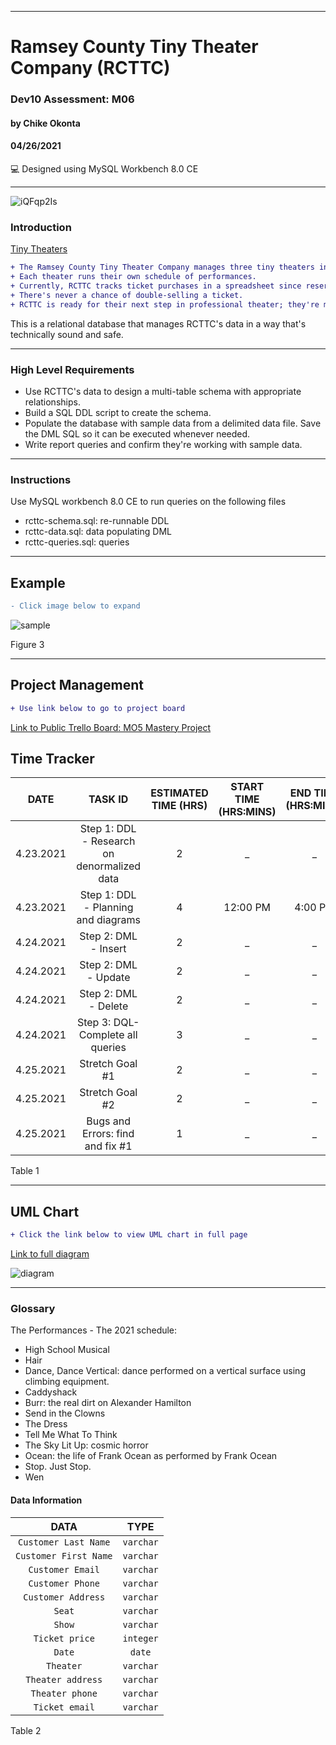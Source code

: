 ____________________________________
# Ramsey County Tiny Theater Company (RCTTC)
### Dev10 Assessment: M06
#### by Chike Okonta
#### 04/26/2021
💻 Designed using MySQL Workbench 8.0 CE

_______________________________________________________
![iQFqp2Is](https://user-images.githubusercontent.com/40407778/115913154-d8a75900-a435-11eb-979a-b5a1cc493ec5.jpeg)

### Introduction
[Tiny Theaters](https://stage3talent.brightspace.com/d2l/le/content/6716/viewContent/3713/View)  
```diff
+ The Ramsey County Tiny Theater Company manages three tiny theaters in the Saint Paul Metro. 
+ Each theater runs their own schedule of performances. 
+ Currently, RCTTC tracks ticket purchases in a spreadsheet since reservations are always made in person or via a phone call to the one and only office manager. 
+ There's never a chance of double-selling a ticket.
+ RCTTC is ready for their next step in professional theater; they're moving their reservation system online. 
```
This is a relational database that manages RCTTC's data in a way that's technically sound and safe.
___________________________________________________
### High Level Requirements
 - Use RCTTC's data to design a multi-table schema with appropriate relationships.
 - Build a SQL DDL script to create the schema.
 - Populate the database with sample data from a delimited data file. Save the DML SQL so it can be executed whenever needed.
 - Write report queries and confirm they're working with sample data.
___________________________________________________
### Instructions
Use MySQL workbench 8.0 CE to run queries on the following files
- rcttc-schema.sql: re-runnable DDL
- rcttc-data.sql: data populating DML
- rcttc-queries.sql: queries

  
 ______________________________________________________________________
## Example
```diff
- Click image below to expand
```
![sample](https://user-images.githubusercontent.com/40407778/115920675-24f79680-a440-11eb-9779-ba72e08953b2.JPG)



Figure 3
____________________________________________________________________

## Project Management 
```diff
+ Use link below to go to project board
```
[Link to Public Trello Board: MO5 Mastery Project](https://trello.com/b/XkHJu36o)

## Time Tracker

|DATE |TASK ID|ESTIMATED TIME (HRS) | START TIME (HRS:MINS)|END TIME (HRS:MINS)| STATUS
|:---:| :---: | :---:               | :---:                |:---:              |:---:
|4.23.2021| Step 1: DDL - Research on denormalized data| 2              | _ | _ | In progress
|4.23.2021| Step 1: DDL - Planning and diagrams  | 4              | 12:00 PM | 4:00 PM | Completed
|4.24.2021| Step 2: DML - Insert | 2              | _  | _ | Not Started
|4.24.2021| Step 2: DML - Update | 2                 | _  | _ | Not Started
|4.24.2021| Step 2: DML - Delete | 2      | _  | _ | Not Started
|4.24.2021| Step 3: DQL- Complete all queries | 3          | _  | _ | Not Started
|4.25.2021| Stretch Goal #1 | 2       | _  | _ | Not Started
|4.25.2021| Stretch Goal #2 | 2      | _  | _ | Not Started
|4.25.2021| Bugs and Errors: find and fix #1 | 1  | _  | _ | Not Started

Table 1

   ______________________________________________________________________
## UML Chart
 ```diff
 + Click the link below to view UML chart in full page
 ```
[Link to full diagram](https://viewer.diagrams.net/?highlight=0000ff&edit=_blank&layers=1&nav=1&title=diagram.drawio#R7V1tb6M4EP41%2BXgrwJCQj02a3Gmv1a3anm5vv6zc4Aa2BCNw2uR%2B%2FdlgJ4AhpHnDjSyttthgA%2FPMPLZnBqcHxovV7wmM%2FXvsobBnGd6qB257lmX2Byb9w2rWec3QtPOKeRJ4eZWxrXgM%2FkO8pahdBh5KeV1eRTAOSRCXK2c4itCMlOpgkuD38mUvOPRKFTGcI6nicQZDufafwCM%2BrzX7w%2B2JP1Aw9%2FmtXWuQn3iGs9d5gpcRv1%2FPAlN7at5O8tMLKPriL5r60MPvhSow6YFxgjHJjxarMQqZbMtimzac3Tx3giKyT4OXX5PFrx9%2Ff02%2FLn58vwmHxPh7%2FJvZz7t5g%2BESiffInpashYTYS8Y9MHrBERnjECdZNQBDMHb6tJ73gBKCVnWQwWfRkyE%2Fs7mRBNUwhBeIJGt6Ce%2FIBSBvwpXLGjh5%2Bb0Alcu79QsobdQLcvWYb%2FreiogecCl9RGKSwMbLlNDOE0lwFPGYHXIJjFICE8ItABi0ggqIwCBCTKJmVg5DGKdBLrCsxg9C7w6u8ZKIjkRp9BKskPeQGwC7ltrCHe2MFQ0O1yN%2FGHYahsE8osczKnt2x1GCUvosdzAlmw6oMiOPt09fEZn5hc7qsE9Jgl9R4czEGNw40%2BzpwrBQP7XGY3e6S1uKWrFDV2Vd6U4XrHbjETpA344EMHxg9hDNM3Uoo82k7CU4foLJHBFeEeOAgTV5o5LZ4FoQbIQj1hPBMT8ZohfR9hkTqpYCWi6OTaeZKJwR%2FUeFMza%2BOD2HPu6Yls1tmf5jlycU%2BogiTVWV9YGoxrwjpjW74P8oWbTDX48%2BZwZg7EcM4Fy6ACRd%2BPbnx7ShSJYHAW1UgK4yAKZifwmzMcgPPA9FF0bQarVfcEnEbAmxGWfyn7Rdt9AJss6vHaUxnAXR%2FC5v2a9g66iL7arZOp1LYu18CqauasFVMnW%2Fa6beY8p7WWNHXiD6U4GmHbVoetBM0y9BQpVbcaZWFE5VmNnVzKwKMw%2B7ZuahZuad8LlqMbNYV9dRcwg1Mx8IpyrMbMquLk3NHVGzaXXNzeaxzq5rJ2ezAcHO2Fn2SG3YGS1gEGp6PgxQZfh5hwMr9hkkGuCDAgoVgNcVcLsDXPZibQCHnpegNNWQnxRyt3PIZe%2BHBHGH8VmrX43P1k1TgCwwyz6bxGSHAjUMlLwh7yfxESQ6UFsxstMHagetM6H6QO35lOJYz4KO1H4E%2F4aFrSqhWkv2W%2BhYba3FqLOasWRnRJXWddT2ZCirssQRNK04b1%2BLC2o3b3ceuLVkj0bHBq%2BYCyqXh0KkLXso2qbgihC1qkgqQ8w6oUYdYu48bmvplJoWc1Ysp8aS3UpiEq0diUchqgxB67wadQi6%2B%2BitpVNrWuxZsdwaIPuoBEPr2N4ReKrCz0D2Zwl8dXD%2BiBhDQyDPHn4ZDl1nYNpW9v%2Be6NtfrEIjMaaePiNdNvaU6oLWgZPqwKCsA8BVSwlcWQn0jO3iuiMC2WbXMzb32OzLa5%2BxuUY9gl3N2Fw5VhFTCeFkAaMZ%2BgTBKVUBVWXK1t%2FD59llLo4zKI13jjusobCaXBxTbKpw%2BkmuHLApmESjPeg0nJOk4fTbnY61Q9oZ9UGOB6k4xbmSNJzc%2BtRNwwEyn%2Bo0nFqLUWeSA%2BRIz%2Bea5KiWgdMEsCqTHrBHArIClH0lq9IWyu48AwccG1W69kUpaE99vixfy3Gf1KfiUZylVYVRFVa2j82E06x8OlbuPP3GPnZZde2sbDcA2NnOY%2FLKx4NEx3QPhFEVVnbkwZYEs1dEfsZJsMPfpeHd6a9qCOfV5dRc1h%2Bs9t65jl3%2BNhPUfptZ5%2F%2Frn433ZIk9ZB%2FxQBLgqNE%2BtD%2F4NP7gA%2FfPPaM%2BfA7nwpX4g%2B0G%2FFXxB9uyc0H7g2stRqGZrDzlSbaMrv3BJwNYmTmuzlJSh7I79wc7OkmpZfNVxZKUHEsC7BNteq4qmsqQs3YLq0POnbuFHe0WbjFnxdzCjuwWLk6mP882J6oCqwxPH%2Fu9tObp0%2FF09x9nOse6wa6eqNs9l5clauXSYNSn5P023uwumLMHpMibI%2BErom8bkPUDCrOxebI9k3uU8iCFSd945JNFyO0IRd4N%2B8lKWpw8UJif8D2M1vmJacAeOI8csDhH%2FYWniyPQF0jW34W9s8K%2FrPDFEcXbVfHk7VqUVgH5Lt6HHhda0dK2ESusiy9UeMEQPqNwtPn9zOLj5b%2BgKTSNSbxRz3hVipfJDO1SPa4zRAyQTRdarSxjGnXxEVGZZNrwVn7iOk3l9%2FjGxtOtDfTF4pwPTPawX%2B4if1PeaqvvUkeDSkeg2lEuCamjzHA2L36ELe2x2cD5bOkMJmIeZiLGB0zkwiYB9jSJPbaBPK9NCF4WNiE%2BIfmoTdiDckfArHzkcmabELdvMAE6VfbxHEcwLKr%2FbMn2txTD%2FSa6zNSxFF3etr7D2bSBXfELEbLmxgOXBFfN5zD6b7Kukjku6ke1D9vfAXZUGTv5k5x1AGo1oqYPG4%2B0jeoHfwMRjGuxDSoduC5cxpd1zfcxnNr7NJla9Xp76FQsKn%2BCk9qXW%2Bf67IdsMuxTyfbn7OgBLlLEXn1MUSfs4CmIsj9iV0J6ZhEzneFt6bNsm4vKWFTcojf2nbhxk6I0XWR6cUOL90a%2F0D5ubD7Jxj3aQAx99PA2gPMELvZq%2F5y9ih%2B8Ivr3r1eWDLNXO4Ny6JTt2Ta1DKZ2dU0qXEXn%2B6RMIGVz5ouWmnUMX4r08vAqLz1lLMU2Ygajdz8g6JHWs1u9JzBuWK0ckF2z13JldxaVXVJl8ZsqheHPNuuGP3eHNTesU2hx%2B2PwuVlQYfj32EPsiv8B)

![diagram](https://user-images.githubusercontent.com/40407778/115921472-27a6bb80-a441-11eb-8cc6-0d283984c547.jpg)

 ________________________________________________________

### Glossary
The Performances - The 2021 schedule:
- High School Musical
- Hair
- Dance, Dance Vertical: dance performed on a vertical surface using climbing equipment.
- Caddyshack
- Burr: the real dirt on Alexander Hamilton
- Send in the Clowns
- The Dress
- Tell Me What To Think
- The Sky Lit Up: cosmic horror
- Ocean: the life of Frank Ocean as performed by Frank Ocean
- Stop. Just Stop.
- Wen

#### Data Information
  
  |DATA| TYPE
  | :---:|:---:
  |`Customer Last Name`| `varchar`
  | `Customer First Name` |`varchar`
  | `Customer Email` |`varchar`
  | `Customer Phone` |`varchar`
  | `Customer Address` |`varchar`
  | `Seat` |`varchar`
  | `Show` |`varchar`
  | `Ticket price` |`integer`
  | `Date` |`date`
  | `Theater` |`varchar`
  | `Theater address` |`varchar`
  | `Theater phone` |`varchar`
  | `Ticket email` |`varchar`

Table 2


